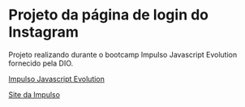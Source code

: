 # Projeto da página de login do Instagram

Projeto realizando durante o bootcamp Impulso Javascript Evolution fornecido pela DIO.

[Impulso Javascript Evolution](https://web.dio.me/track/impulso-javascript-evolution)

[Site da Impulso](https://app.impulso.network/)


